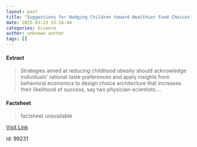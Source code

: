 ```yaml
---
layout: post
title: "Suggestions for Nudging Children toward Healthier Food Choices"
date: 2015-03-23 15:16:44
categories: Science
author: unknown author
tags: []
---
```



#### Extract
>Strategies aimed at reducing childhood obesity should acknowledge individuals’ rational taste preferences and apply insights from behavioral economics to design choice architecture that increases their likelihood of success, say two physician-scientists....

#### Factsheet
>factsheet unavailable

[Visit Link](http://feeds.sciencedaily.com/~r/sciencedaily/~3/Gj2mAx9gwLc/150323111644.htm)

id:   99231
